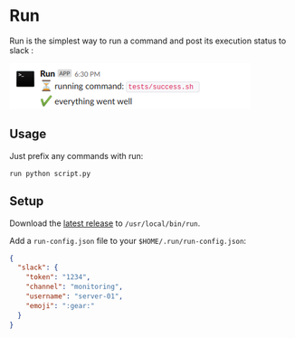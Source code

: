 # Run

Run is the simplest way to run a command and post its execution status to slack :

![success](docs/success.png)

## Usage

Just prefix any commands with run:

```SHELL
run python script.py
```

## Setup

Download the [latest release](https://github.com/selency/run/releases) to `/usr/local/bin/run`.

Add a `run-config.json` file to your `$HOME/.run/run-config.json`:

```JSON
{
  "slack": {
    "token": "1234",
    "channel": "monitoring",
    "username": "server-01",
    "emoji": ":gear:"
  }
}

```
